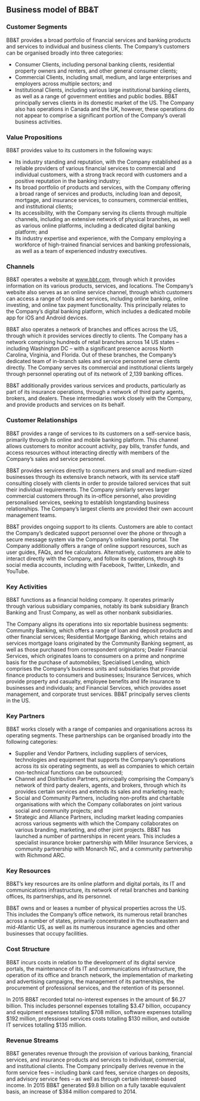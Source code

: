 Business model of BB&T
----------------------

 ### Customer Segments

 BB&T provides a broad portfolio of financial services and banking products and services to individual and business clients. The Company’s customers can be organised broadly into three categories:

  * Consumer Clients, including personal banking clients, residential property owners and renters, and other general consumer clients;
 * Commercial Clients, including small, medium, and large enterprises and employers across multiple sectors; and
 * Institutional Clients, including various large institutional banking clients, as well as a range of government entities and public bodies.
  BB&T principally serves clients in its domestic market of the US. The Company also has operations in Canada and the UK, however, these operations do not appear to comprise a significant portion of the Company’s overall business activities.

 ### Value Propositions

 BB&T provides value to its customers in the following ways:

  * Its industry standing and reputation, with the Company established as a reliable providers of various financial services to commercial and individual customers, with a strong track record with customers and a positive reputation in the banking industry;
 * Its broad portfolio of products and services, with the Company offering a broad range of services and products, including loan and deposit, mortgage, and insurance services, to consumers, commercial entities, and institutional clients;
 * Its accessibility, with the Company serving its clients through multiple channels, including an extensive network of physical branches, as well as various online platforms, including a dedicated digital banking platform; and
 * Its industry expertise and experience, with the Company employing a workforce of high-trained financial services and banking professionals, as well as a team of experienced industry executives.
  ### Channels

 BB&T operates a website at www.bbt.com, through which it provides information on its various products, services, and locations. The Company’s website also serves as an online service channel, through which customers can access a range of tools and services, including online banking, online investing, and online tax payment functionality. This principally relates to the Company’s digital banking platform, which includes a dedicated mobile app for iOS and Android devices.

 BB&T also operates a network of branches and offices across the US, through which it provides services directly to clients. The Company has a network comprising hundreds of retail branches across 14 US states – including Washington DC – with a significant presence across North Carolina, Virginia, and Florida. Out of these branches, the Company’s dedicated team of in-branch sales and service personnel serve clients directly. The Company serves its commercial and institutional clients largely through personnel operating out of its network of 2,139 banking offices.

 BB&T additionally provides various services and products, particularly as part of its insurance operations, through a network of third party agents, brokers, and dealers. These intermediaries work closely with the Company, and provide products and services on its behalf.

 ### Customer Relationships

 BB&T provides a range of services to its customers on a self-service basis, primarily through its online and mobile banking platform. This channel allows customers to monitor account activity, pay bills, transfer funds, and access resources without interacting directly with members of the Company’s sales and service personnel.

 BB&T provides services directly to consumers and small and medium-sized businesses through its extensive branch network, with its service staff consulting closely with clients in order to provide tailored services that suit their individual requirements. The Company similarly serves larger commercial customers through its in-office personnel, also providing personalised services, seeking to establish longstanding business relationships. The Company’s largest clients are provided their own account management teams.

 BB&T provides ongoing support to its clients. Customers are able to contact the Company’s dedicated support personnel over the phone or through a secure message system via the Company’s online banking portal. The Company additionally offers a range of online support resources, such as user guides, FAQs, and fee calculators. Alternatively, customers are able to interact directly with the Company, and follow its operations, through its social media accounts, including with Facebook, Twitter, LinkedIn, and YouTube.

 ### Key Activities

 BB&T functions as a financial holding company. It operates primarily through various subsidiary companies, notably its bank subsidiary Branch Banking and Trust Company, as well as other nonbank subsidiaries.

 The Company aligns its operations into six reportable business segments: Community Banking, which offers a range of loan and deposit products and other financial services; Residential Mortgage Banking, which retains and services mortgage loans originated by the Community Banking segment, as well as those purchased from correspondent originators; Dealer Financial Services, which originates loans to consumers on a prime and nonprime basis for the purchase of automobiles; Specialised Lending, which comprises the Company’s business units and subsidiaries that provide finance products to consumers and businesses; Insurance Services, which provide property and casualty, employee benefits and life insurance to businesses and individuals; and Financial Services, which provides asset management, and corporate trust services. BB&T principally serves clients in the US.

 ### Key Partners

 BB&T works closely with a range of companies and organisations across its operating segments. These partnerships can be organised broadly into the following categories:

  * Supplier and Vendor Partners, including suppliers of services, technologies and equipment that supports the Company’s operations across its six operating segments, as well as companies to which certain non-technical functions can be outsourced;
 * Channel and Distribution Partners, principally comprising the Company’s network of third party dealers, agents, and brokers, through which its provides certain services and extends its sales and marketing reach;
 * Social and Community Partners, including non-profits and charitable organisations with which the Company collaborates on joint various social and community projects; and
 * Strategic and Alliance Partners, including market leading companies across various segments with which the Company collaborates on various branding, marketing, and other joint projects.
  BB&T has launched a number of partnerships in recent years. This includes a specialist insurance broker partnership with Miller Insurance Services, a community partnership with Monarch NC, and a community partnership with Richmond ARC.

 ### Key Resources

 BB&T’s key resources are its online platform and digital portals, its IT and communications infrastructure, its network of retail branches and banking offices, its partnerships, and its personnel.

 BB&T owns and or leases a number of physical properties across the US. This includes the Company’s office network, its numerous retail branches across a number of states, primarily concentrated in the southeastern and mid-Atlantic US, as well as its numerous insurance agencies and other businesses that occupy facilities.

 ### Cost Structure

 BB&T incurs costs in relation to the development of its digital service portals, the maintenance of its IT and communications infrastructure, the operation of its office and branch network, the implementation of marketing and advertising campaigns, the management of its partnerships, the procurement of professional services, and the retention of its personnel.

 In 2015 BB&T recorded total no-interest expenses in the amount of $6.27 billion. This includes personnel expenses totalling $3.47 billion, occupancy and equipment expenses totalling $708 million, software expenses totalling $192 million, professional services costs totalling $130 million, and outside IT services totalling $135 million.

 ### Revenue Streams

 BB&T generates revenue through the provision of various banking, financial services, and insurance products and services to individual, commercial, and institutional clients. The Company principally derives revenue in the form service fees – including bank card fees, service charges on deposits, and advisory service fees – as well as through certain interest-based income. In 2015 BB&T generated $9.8 billion on a fully taxable equivalent basis, an increase of $384 million compared to 2014.